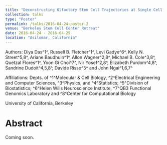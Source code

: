 ```yaml
---
title: "Deconstructing Olfactory Stem Cell Trajectories at Single Cell Resolution."
collection: talks
type: "Poster"
permalink: /talks/2016-04-24-poster-2
venue: "Berkeley Stem Cell Center Retreat"
date: 2016-04-24 - 2016-04-25
location: "Asilomar, California"
---
```


Authors: Diya Das^1^, Russell B. Fletcher^1^, Levi Gadye^6^, Kelly N. Street^5,8^, Ariane Baudhuin^1^, Allon Wagner^2,8^, Michael B. Cole^3,8^, Quetzal Flores^1^, Yoon Gi Choi^7^, Nir Yosef^2,8^, Elizabeth Purdom^4,8^, Sandrine Dudoit^4,5,8^, Davide Risso^5^ and John Ngai^1,6,7^

Affiliations: Depts. of ^1^Molecular & Cell Biology, ^2^Electrical Engineering and Computer Sciences, ^3^Physics, and ^4^Statistics; ^5^Division of Biostatistics; 
^6^Helen Wills Neuroscience Institute, ^7^QB3 Functional Genomics Laboratory and ^8^Center for Computational Biology

University of California, Berkeley

Abstract
======
Coming soon.